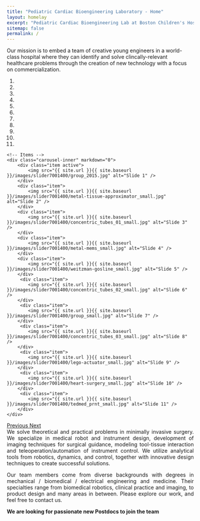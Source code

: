 ```yaml
---
title: "Pediatric Cardiac Bioengineering Laboratory - Home"
layout: homelay
excerpt: "Pediatric Cardiac Bioengineering Lab at Boston Children's Hospital and Harvard Medical School."
sitemap: false
permalink: /
---
```


Our mission is to embed a team of creative young engineers in a world-class hospital where they can identify and solve clincally-relevant healthcare problems through the creation of new technology with a focus on commercialization.


<div markdown="0" id="carousel" class="carousel slide" data-ride="carousel" data-interval="4000" data-pause="hover" >
    <!-- Menu -->
    <ol class="carousel-indicators">
        <li data-target="#carousel" data-slide-to="0" class="active"></li>
        <li data-target="#carousel" data-slide-to="1"></li>
        <li data-target="#carousel" data-slide-to="2"></li>
        <li data-target="#carousel" data-slide-to="3"></li>
        <li data-target="#carousel" data-slide-to="4"></li>
        <li data-target="#carousel" data-slide-to="5"></li>
        <li data-target="#carousel" data-slide-to="6"></li>
	<li data-target="#carousel" data-slide-to="7"></li>
	<li data-target="#carousel" data-slide-to="8"></li>
	<li data-target="#carousel" data-slide-to="9"></li>
	<li data-target="#carousel" data-slide-to="10"></li>
    </ol>

    <!-- Items -->
    <div class="carousel-inner" markdown="0">
        <div class="item active">
            <img src="{{ site.url }}{{ site.baseurl }}/images/slider7001400/group_2015.jpg" alt="Slide 1" />
        </div>
        <div class="item">
            <img src="{{ site.url }}{{ site.baseurl }}/images/slider7001400/metal-tissue-approximator_small.jpg" alt="Slide 2" />
        </div>
        <div class="item">
            <img src="{{ site.url }}{{ site.baseurl }}/images/slider7001400/concentric_tubes_01_small.jpg" alt="Slide 3" />
        </div>
        <div class="item">
            <img src="{{ site.url }}{{ site.baseurl }}/images/slider7001400/metal-mems_small.jpg" alt="Slide 4" />
        </div>
        <div class="item">
            <img src="{{ site.url }}{{ site.baseurl }}/images/slider7001400/weitzman-gosline_small.jpg" alt="Slide 5" />
        </div>       
         <div class="item">
            <img src="{{ site.url }}{{ site.baseurl }}/images/slider7001400/concentric_tubes_02_small.jpg" alt="Slide 6" />
        </div>
         <div class="item">
            <img src="{{ site.url }}{{ site.baseurl }}/images/slider7001400/group_small.jpg" alt="Slide 7" />
        </div>
         <div class="item">
            <img src="{{ site.url }}{{ site.baseurl }}/images/slider7001400/concentric_tubes_03_small.jpg" alt="Slide 8" />
        </div>
         <div class="item">
            <img src="{{ site.url }}{{ site.baseurl }}/images/slider7001400/lego-actuator_small.jpg" alt="Slide 9" />
        </div>
         <div class="item">
            <img src="{{ site.url }}{{ site.baseurl }}/images/slider7001400/heart-surgery_small.jpg" alt="Slide 10" />
        </div>
         <div class="item">
            <img src="{{ site.url }}{{ site.baseurl }}/images/slider7001400/tedmed_prnt_small.jpg" alt="Slide 11" />
        </div>	
    </div>
  <a class="left carousel-control" href="#carousel" role="button" data-slide="prev">
    <span class="glyphicon glyphicon-chevron-left" aria-hidden="true"></span>
    <span class="sr-only">Previous</span>
  </a>
  <a class="right carousel-control" href="#carousel" role="button" data-slide="next">
    <span class="glyphicon glyphicon-chevron-right" aria-hidden="true"></span>
    <span class="sr-only">Next</span>
  </a>
</div>
<div align="justify">We solve theoretical and practical problems in minimally invasive surgery. We specialize in medical robot and instrument design, development of imaging techniques for surgical guidance, modeling tool-tissue interaction and teleoperation/automation of instrument control. We utilize analytical tools from robotics, dynamics, and control, together with innovative design techniques to create successful solutions.

Our team members come from diverse backgrounds with degrees in mechanical / biomedical / electrical engineering and medicine. Their specialties range from biomedical robotics, clinical practice and imaging, to product design and many areas in between. Please explore our work, and feel free to contact us.

 **We are  looking for passionate new Postdocs to join the team** 

